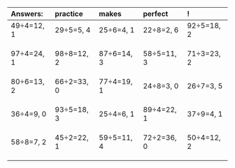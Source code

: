 | Answers: | practice | makes | perfect | ! |
| :--- | :--- | :--- | :--- | :--- |
| 49÷4=12, 1 | 29÷5=5, 4 | 25÷6=4, 1 | 22÷8=2, 6 | 92÷5=18, 2 | 
|   |   |   |   |   | 
|   |   |   |   |   | 
|   |   |   |   |   | 
| 97÷4=24, 1 | 98÷8=12, 2 | 87÷6=14, 3 | 58÷5=11, 3 | 71÷3=23, 2 | 
|   |   |   |   |   | 
|   |   |   |   |   | 
|   |   |   |   |   | 
| 80÷6=13, 2 | 66÷2=33, 0 | 77÷4=19, 1 | 24÷8=3, 0 | 26÷7=3, 5 | 
|   |   |   |   |   | 
|   |   |   |   |   | 
|   |   |   |   |   | 
| 36÷4=9, 0 | 93÷5=18, 3 | 25÷4=6, 1 | 89÷4=22, 1 | 37÷9=4, 1 | 
|   |   |   |   |   | 
|   |   |   |   |   | 
|   |   |   |   |   | 
| 58÷8=7, 2 | 45÷2=22, 1 | 59÷5=11, 4 | 72÷2=36, 0 | 50÷4=12, 2 | 
|   |   |   |   |   | 
|   |   |   |   |   | 
|   |   |   |   |   | 
